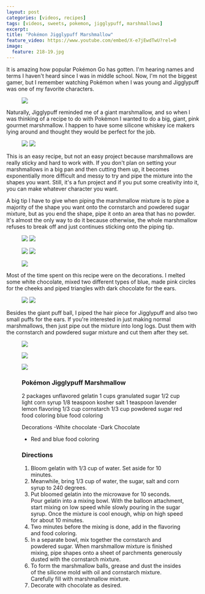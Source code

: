 ```yaml
---
layout: post
categories: [videos, recipes]
tags: [videos, sweets, pokemon, jigglypuff, marshmallows]
excerpt: 
title: "Pokémon Jigglypuff Marshmallow"
feature_video: https://www.youtube.com/embed/X-e7jEwdTwU?rel=0
image:
  feature: 218-19.jpg
---
```


It is amazing how popular Pokémon Go has gotten.  I'm hearing names and terms I haven't heard since I was in middle school.  Now, I'm not the biggest gamer, but I remember watching Pokémon when I was young and Jigglypuff was one of my favorite characters.

<figure>
    <img src="/images/218-2.jpg">
</figure>

Naturally, Jigglypuff reminded me of a giant marshmallow, and so when I was thinking of a recipe to do with Pokémon I wanted to do a big, giant, pink gourmet marshmallow.  I happen to have some silicone whiskey ice makers lying around and thought they would be perfect for the job.

<figure class="half">
    <img src="/images/218-20.jpg">
     <img src="/images/218-20.jpg">
</figure>

This is an easy recipe, but not an easy project because marshmallows are really sticky and hard to work with.  If you don't plan on setting your marshmallows in a big pan and then cutting them up, it becomes exponentially more difficult and messy to try and pipe the mixture into the shapes you want.  Still, it's a fun project and if you put some creativity into it, you can make whatever character you want.

A big tip I have to give when piping the marshmallow mixture is to pipe a majority of the shape you want onto the cornstarch and powdered sugar mixture, but as you end the shape, pipe it onto an area that has no powder.  It's almost the only way to do it because otherwise, the whole marshmallow refuses to break off and just continues sticking onto the piping tip.


<figure class="half">
<img src="/images/218-6.jpg">
<img src="/images/218-7.jpg">
</figure>

<figure class="half">
<img src="/images/218-8.jpg">
<img src="/images/218-11.jpg">
</figure>

<figure>
    <img src="/images/218-13.jpg">
</figure>

Most of the time spent on this recipe were on the decorations.  I melted some white chocolate, mixed two different types of blue, made pink circles for the cheeks and piped triangles with dark chocolate for the ears.

<figure class="half">
<img src="/images/218-10.jpg">
<img src="/images/218-14.jpg">
</figure>

Besides the giant puff ball, I piped the hair piece for Jigglypuff and also two small puffs for the ears.  If you're interested in just making normal marshmallows, then just pipe out the mixture into long logs.  Dust them with the cornstarch and powdered sugar mixture and cut them after they set.

<figure>
    <img src="/images/218-15.jpg">
</figure>

<figure>
    <img src="/images/218-16.jpg">
</figure>

<figure>
    <img src="/images/218-18.jpg">
</figure>


<figure class="ingredients" markdown="1">

### Pokémon Jigglypuff Marshmallow

2 packages unflavored gelatin
1  cups granulated sugar
1/2 cup light corn syrup
1/8 teaspoon kosher salt
1 teaspoon lavender lemon flavoring
1/3 cup cornstarch
1/3 cup powdered sugar
red food coloring
blue food coloring

Decorations
-White chocolate
-Dark Chocolate
- Red and blue food coloring

</figure>
<figure class="directions" markdown="1">

### Directions

1. Bloom gelatin with 1/3 cup of water.  Set aside for 10 minutes.
2. Meanwhile, bring 1/3 cup of water, the sugar, salt and corn syrup to 240 degrees.
3. Put bloomed gelatin into the microwave for 10 seconds.  Pour gelatin into a mixing bowl.  With the balloon attachment, start mixing on low speed while slowly pouring in the sugar syrup.  Once the mixture is cool enough, whip on high speed for about 10 minutes.
4. Two minutes before the mixing is done, add in the flavoring and food coloring.
5. In a separate bowl, mix together the cornstarch and powdered sugar.  When marshmallow mixture is finished mixing, pipe shapes onto a sheet of parchments generously dusted with the cornstarch mixture.
6. To form the marshmallow balls, grease and dust the insides of the silicone mold with oil and cornstarch mixture.  Carefully fill with marshmallow mixture.
7. Decorate with chocolate as desired.

</figure>